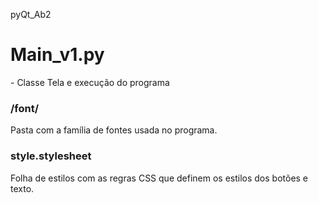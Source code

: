 pyQt_Ab2

<h1> Main_v1.py </h1>
- Classe Tela e execução do programa

<h3> /font/ </h3>
Pasta com a família de fontes usada no programa.

<h3> style.stylesheet </h3>
Folha de estilos com as regras CSS que definem os estilos dos botões e texto.